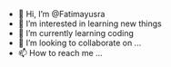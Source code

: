 - 👋 Hi, I’m @Fatimayusra
- 👀 I’m interested in learning new things 
- 🌱 I’m currently learning coding
- 💞️ I’m looking to collaborate on ...
- 📫 How to reach me ...

<!---
Fatimayusra/Fatimayusra is a ✨ special ✨ repository because its `README.md` (this file) appears on your GitHub profile.
You can click the Preview link to take a look at your changes.
--->
